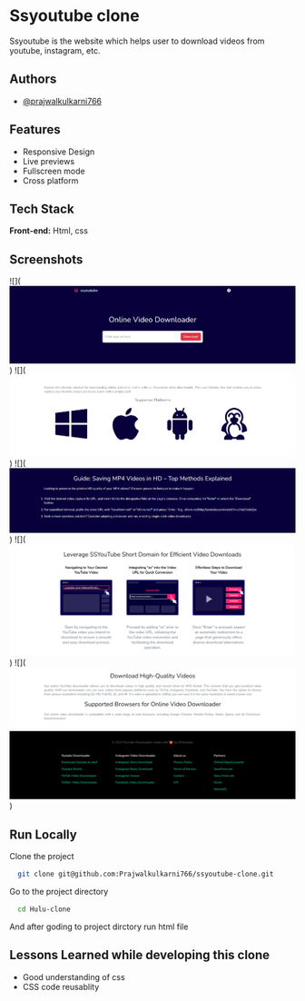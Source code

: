 
# Ssyoutube clone

Ssyoutube is the website which helps user to download videos from youtube, instagram, etc.


## Authors

- [@prajwalkulkarni766](https://github.com/Prajwalkulkarni766/)


## Features

- Responsive Design
- Live previews
- Fullscreen mode
- Cross platform


## Tech Stack

**Front-end:** Html, css


## Screenshots

![](![Alt text](<assets/Screenshot 2023-11-27 082703.png>))
![](![Alt text](<assets/Screenshot 2023-11-27 082711.png>))
![](![Alt text](<assets/Screenshot 2023-11-27 082720.png>))
![](![Alt text](<assets/Screenshot 2023-11-27 082731.png>))
![](![Alt text](<assets/Screenshot 2023-11-27 082741.png>))


## Run Locally

Clone the project

```bash
  git clone git@github.com:Prajwalkulkarni766/ssyoutube-clone.git
```

Go to the project directory

```bash
  cd Hulu-clone
```

And after goding to project dirctory run html file



## Lessons Learned while developing this clone

- Good understanding of css
- CSS code reusablity